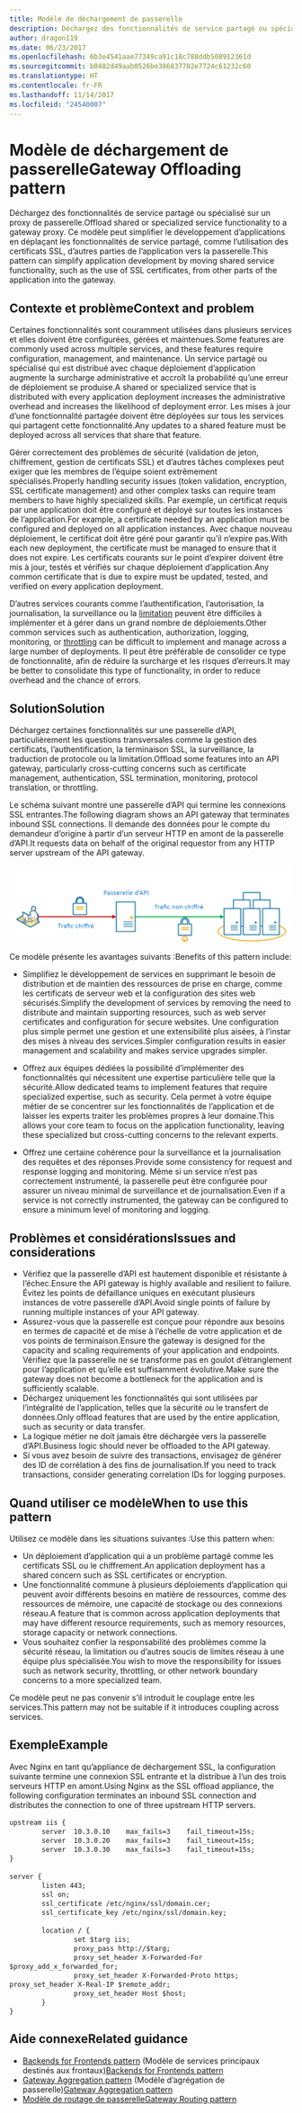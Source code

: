 ```yaml
---
title: Modèle de déchargement de passerelle
description: Déchargez des fonctionnalités de service partagé ou spécialisé sur un proxy de passerelle.
author: dragon119
ms.date: 06/23/2017
ms.openlocfilehash: 6b3e4541aae77349ca91c18c788ddb508912361d
ms.sourcegitcommit: b0482d49aab0526be386837702e7724c61232c60
ms.translationtype: HT
ms.contentlocale: fr-FR
ms.lasthandoff: 11/14/2017
ms.locfileid: "24540007"
---
```

# <a name="gateway-offloading-pattern"></a><span data-ttu-id="8f34b-103">Modèle de déchargement de passerelle</span><span class="sxs-lookup"><span data-stu-id="8f34b-103">Gateway Offloading pattern</span></span>

<span data-ttu-id="8f34b-104">Déchargez des fonctionnalités de service partagé ou spécialisé sur un proxy de passerelle.</span><span class="sxs-lookup"><span data-stu-id="8f34b-104">Offload shared or specialized service functionality to a gateway proxy.</span></span> <span data-ttu-id="8f34b-105">Ce modèle peut simplifier le développement d’applications en déplaçant les fonctionnalités de service partagé, comme l’utilisation des certificats SSL, d’autres parties de l’application vers la passerelle.</span><span class="sxs-lookup"><span data-stu-id="8f34b-105">This pattern can simplify application development by moving shared service functionality, such as the use of SSL certificates, from other parts of the application into the gateway.</span></span>

## <a name="context-and-problem"></a><span data-ttu-id="8f34b-106">Contexte et problème</span><span class="sxs-lookup"><span data-stu-id="8f34b-106">Context and problem</span></span>

<span data-ttu-id="8f34b-107">Certaines fonctionnalités sont couramment utilisées dans plusieurs services et elles doivent être configurées, gérées et maintenues.</span><span class="sxs-lookup"><span data-stu-id="8f34b-107">Some features are commonly used across multiple services, and these features require configuration, management, and maintenance.</span></span> <span data-ttu-id="8f34b-108">Un service partagé ou spécialisé qui est distribué avec chaque déploiement d’application augmente la surcharge administrative et accroît la probabilité qu’une erreur de déploiement se produise.</span><span class="sxs-lookup"><span data-stu-id="8f34b-108">A shared or specialized service that is distributed with every application deployment increases the administrative overhead and increases the likelihood of deployment error.</span></span> <span data-ttu-id="8f34b-109">Les mises à jour d’une fonctionnalité partagée doivent être déployées sur tous les services qui partagent cette fonctionnalité.</span><span class="sxs-lookup"><span data-stu-id="8f34b-109">Any updates to a shared feature must be deployed across all services that share that feature.</span></span>

<span data-ttu-id="8f34b-110">Gérer correctement des problèmes de sécurité (validation de jeton, chiffrement, gestion de certificats SSL) et d’autres tâches complexes peut exiger que les membres de l’équipe soient extrêmement spécialisés.</span><span class="sxs-lookup"><span data-stu-id="8f34b-110">Properly handling security issues (token validation, encryption, SSL certificate management) and other complex tasks can require team members to have highly specialized skills.</span></span> <span data-ttu-id="8f34b-111">Par exemple, un certificat requis par une application doit être configuré et déployé sur toutes les instances de l’application.</span><span class="sxs-lookup"><span data-stu-id="8f34b-111">For example, a certificate needed by an application must be configured and deployed on all application instances.</span></span> <span data-ttu-id="8f34b-112">Avec chaque nouveau déploiement, le certificat doit être géré pour garantir qu’il n’expire pas.</span><span class="sxs-lookup"><span data-stu-id="8f34b-112">With each new deployment, the certificate must be managed to ensure that it does not expire.</span></span> <span data-ttu-id="8f34b-113">Les certificats courants sur le point d’expirer doivent être mis à jour, testés et vérifiés sur chaque déploiement d’application.</span><span class="sxs-lookup"><span data-stu-id="8f34b-113">Any common certificate that is due to expire must be updated, tested, and verified on every application deployment.</span></span>

<span data-ttu-id="8f34b-114">D’autres services courants comme l’authentification, l’autorisation, la journalisation, la surveillance ou la [limitation](./throttling.md) peuvent être difficiles à implémenter et à gérer dans un grand nombre de déploiements.</span><span class="sxs-lookup"><span data-stu-id="8f34b-114">Other common services such as authentication, authorization, logging, monitoring, or [throttling](./throttling.md) can be difficult to implement and manage across a large number of deployments.</span></span> <span data-ttu-id="8f34b-115">Il peut être préférable de consolider ce type de fonctionnalité, afin de réduire la surcharge et les risques d’erreurs.</span><span class="sxs-lookup"><span data-stu-id="8f34b-115">It may be better to consolidate this type of functionality, in order to reduce overhead and the chance of errors.</span></span>

## <a name="solution"></a><span data-ttu-id="8f34b-116">Solution</span><span class="sxs-lookup"><span data-stu-id="8f34b-116">Solution</span></span>

<span data-ttu-id="8f34b-117">Déchargez certaines fonctionnalités sur une passerelle d’API, particulièrement les questions transversales comme la gestion des certificats, l’authentification, la terminaison SSL, la surveillance, la traduction de protocole ou la limitation.</span><span class="sxs-lookup"><span data-stu-id="8f34b-117">Offload some features into an API gateway, particularly cross-cutting concerns such as certificate management, authentication, SSL termination, monitoring, protocol translation, or throttling.</span></span> 

<span data-ttu-id="8f34b-118">Le schéma suivant montre une passerelle d’API qui termine les connexions SSL entrantes.</span><span class="sxs-lookup"><span data-stu-id="8f34b-118">The following diagram shows an API gateway that terminates inbound SSL connections.</span></span> <span data-ttu-id="8f34b-119">Il demande des données pour le compte du demandeur d’origine à partir d’un serveur HTTP en amont de la passerelle d’API.</span><span class="sxs-lookup"><span data-stu-id="8f34b-119">It requests data on behalf of the original requestor from any HTTP server upstream of the API gateway.</span></span>

 ![](./_images/gateway-offload.png)
 
<span data-ttu-id="8f34b-120">Ce modèle présente les avantages suivants :</span><span class="sxs-lookup"><span data-stu-id="8f34b-120">Benefits of this pattern include:</span></span>

- <span data-ttu-id="8f34b-121">Simplifiez le développement de services en supprimant le besoin de distribution et de maintien des ressources de prise en charge, comme les certificats de serveur web et la configuration des sites web sécurisés.</span><span class="sxs-lookup"><span data-stu-id="8f34b-121">Simplify the development of services by removing the need to distribute and maintain supporting resources, such as web server certificates and configuration for secure websites.</span></span> <span data-ttu-id="8f34b-122">Une configuration plus simple permet une gestion et une extensibilité plus aisées, à l’instar des mises à niveau des services.</span><span class="sxs-lookup"><span data-stu-id="8f34b-122">Simpler configuration results in easier management and scalability and makes service upgrades simpler.</span></span>

- <span data-ttu-id="8f34b-123">Offrez aux équipes dédiées la possibilité d’implémenter des fonctionnalités qui nécessitent une expertise particulière telle que la sécurité.</span><span class="sxs-lookup"><span data-stu-id="8f34b-123">Allow dedicated teams to implement features that require specialized expertise, such as security.</span></span> <span data-ttu-id="8f34b-124">Cela permet à votre équipe métier de se concentrer sur les fonctionnalités de l’application et de laisser les experts traiter les problèmes propres à leur domaine.</span><span class="sxs-lookup"><span data-stu-id="8f34b-124">This allows your core team to focus on the application functionality, leaving these specialized but cross-cutting concerns to the relevant experts.</span></span>

- <span data-ttu-id="8f34b-125">Offrez une certaine cohérence pour la surveillance et la journalisation des requêtes et des réponses.</span><span class="sxs-lookup"><span data-stu-id="8f34b-125">Provide some consistency for request and response logging and monitoring.</span></span> <span data-ttu-id="8f34b-126">Même si un service n’est pas correctement instrumenté, la passerelle peut être configurée pour assurer un niveau minimal de surveillance et de journalisation.</span><span class="sxs-lookup"><span data-stu-id="8f34b-126">Even if a service is not correctly instrumented, the gateway can be configured to ensure a minimum level of monitoring and logging.</span></span>

## <a name="issues-and-considerations"></a><span data-ttu-id="8f34b-127">Problèmes et considérations</span><span class="sxs-lookup"><span data-stu-id="8f34b-127">Issues and considerations</span></span>

- <span data-ttu-id="8f34b-128">Vérifiez que la passerelle d’API est hautement disponible et résistante à l’échec.</span><span class="sxs-lookup"><span data-stu-id="8f34b-128">Ensure the API gateway is highly available and resilient to failure.</span></span> <span data-ttu-id="8f34b-129">Évitez les points de défaillance uniques en exécutant plusieurs instances de votre passerelle d’API.</span><span class="sxs-lookup"><span data-stu-id="8f34b-129">Avoid single points of failure by running multiple instances of your API gateway.</span></span> 
- <span data-ttu-id="8f34b-130">Assurez-vous que la passerelle est conçue pour répondre aux besoins en termes de capacité et de mise à l’échelle de votre application et de vos points de terminaison.</span><span class="sxs-lookup"><span data-stu-id="8f34b-130">Ensure the gateway is designed for the capacity and scaling requirements of your application and endpoints.</span></span> <span data-ttu-id="8f34b-131">Vérifiez que la passerelle ne se transforme pas en goulot d’étranglement pour l’application et qu’elle est suffisamment évolutive.</span><span class="sxs-lookup"><span data-stu-id="8f34b-131">Make sure the gateway does not become a bottleneck for the application and is sufficiently scalable.</span></span>
- <span data-ttu-id="8f34b-132">Déchargez uniquement les fonctionnalités qui sont utilisées par l’intégralité de l’application, telles que la sécurité ou le transfert de données.</span><span class="sxs-lookup"><span data-stu-id="8f34b-132">Only offload features that are used by the entire application, such as security or data transfer.</span></span>
- <span data-ttu-id="8f34b-133">La logique métier ne doit jamais être déchargée vers la passerelle d’API.</span><span class="sxs-lookup"><span data-stu-id="8f34b-133">Business logic should never be offloaded to the API gateway.</span></span> 
- <span data-ttu-id="8f34b-134">Si vous avez besoin de suivre des transactions, envisagez de générer des ID de corrélation à des fins de journalisation.</span><span class="sxs-lookup"><span data-stu-id="8f34b-134">If you need to track transactions, consider generating correlation IDs for logging purposes.</span></span>

## <a name="when-to-use-this-pattern"></a><span data-ttu-id="8f34b-135">Quand utiliser ce modèle</span><span class="sxs-lookup"><span data-stu-id="8f34b-135">When to use this pattern</span></span>

<span data-ttu-id="8f34b-136">Utilisez ce modèle dans les situations suivantes :</span><span class="sxs-lookup"><span data-stu-id="8f34b-136">Use this pattern when:</span></span>

- <span data-ttu-id="8f34b-137">Un déploiement d’application qui a un problème partagé comme les certificats SSL ou le chiffrement.</span><span class="sxs-lookup"><span data-stu-id="8f34b-137">An application deployment has a shared concern such as SSL certificates or encryption.</span></span>
- <span data-ttu-id="8f34b-138">Une fonctionnalité commune à plusieurs déploiements d’application qui peuvent avoir différents besoins en matière de ressources, comme des ressources de mémoire, une capacité de stockage ou des connexions réseau.</span><span class="sxs-lookup"><span data-stu-id="8f34b-138">A feature that is common across application deployments that may have different resource requirements, such as memory resources, storage capacity or network connections.</span></span>
- <span data-ttu-id="8f34b-139">Vous souhaitez confier la responsabilité des problèmes comme la sécurité réseau, la limitation ou d’autres soucis de limites réseau à une équipe plus spécialisée.</span><span class="sxs-lookup"><span data-stu-id="8f34b-139">You wish to move the responsibility for issues such as network security, throttling, or other network boundary concerns to a more specialized team.</span></span>

<span data-ttu-id="8f34b-140">Ce modèle peut ne pas convenir s’il introduit le couplage entre les services.</span><span class="sxs-lookup"><span data-stu-id="8f34b-140">This pattern may not be suitable if it introduces coupling across services.</span></span>

## <a name="example"></a><span data-ttu-id="8f34b-141">Exemple</span><span class="sxs-lookup"><span data-stu-id="8f34b-141">Example</span></span>

<span data-ttu-id="8f34b-142">Avec Nginx en tant qu’appliance de déchargement SSL, la configuration suivante termine une connexion SSL entrante et la distribue à l’un des trois serveurs HTTP en amont.</span><span class="sxs-lookup"><span data-stu-id="8f34b-142">Using Nginx as the SSL offload appliance, the following configuration terminates an inbound SSL connection and distributes the connection to one of three upstream HTTP servers.</span></span>

```
upstream iis {
        server  10.3.0.10    max_fails=3    fail_timeout=15s;
        server  10.3.0.20    max_fails=3    fail_timeout=15s;
        server  10.3.0.30    max_fails=3    fail_timeout=15s;
}

server {
        listen 443;
        ssl on;
        ssl_certificate /etc/nginx/ssl/domain.cer;
        ssl_certificate_key /etc/nginx/ssl/domain.key;

        location / {
                set $targ iis;
                proxy_pass http://$targ;
                proxy_set_header X-Forwarded-For $proxy_add_x_forwarded_for;
                proxy_set_header X-Forwarded-Proto https;
proxy_set_header X-Real-IP $remote_addr;
                proxy_set_header Host $host;
        }
}
```

## <a name="related-guidance"></a><span data-ttu-id="8f34b-143">Aide connexe</span><span class="sxs-lookup"><span data-stu-id="8f34b-143">Related guidance</span></span>

- <span data-ttu-id="8f34b-144">[Backends for Frontends pattern](./backends-for-frontends.md) (Modèle de services principaux destinés aux frontaux)</span><span class="sxs-lookup"><span data-stu-id="8f34b-144">[Backends for Frontends pattern](./backends-for-frontends.md)</span></span>
- <span data-ttu-id="8f34b-145">[Gateway Aggregation pattern](./gateway-aggregation.md) (Modèle d’agrégation de passerelle)</span><span class="sxs-lookup"><span data-stu-id="8f34b-145">[Gateway Aggregation pattern](./gateway-aggregation.md)</span></span>
- [<span data-ttu-id="8f34b-146">Modèle de routage de passerelle</span><span class="sxs-lookup"><span data-stu-id="8f34b-146">Gateway Routing pattern</span></span>](./gateway-routing.md)


